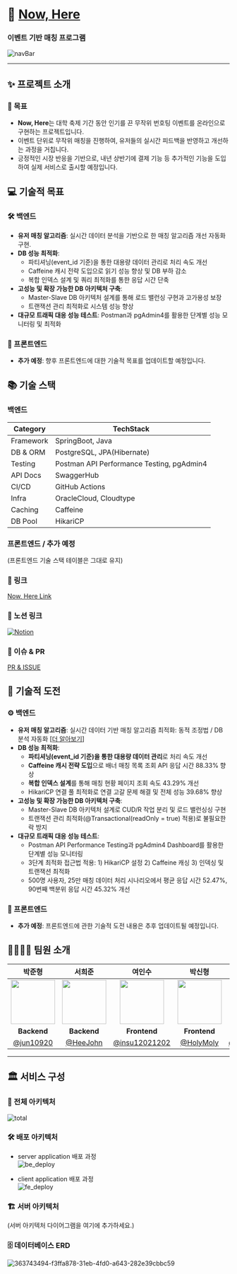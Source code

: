 # 🌟 [Now, Here](https://www.now-here.site/login/MTAyOTM4NDY)

### 이벤트 기반 매칭 프로그램

![navBar](https://github.com/user-attachments/assets/8f5606ad-1206-4c55-bb47-e1f22538e273)

---

## ✨ 프로젝트 소개

### 🎯 목표
- **Now, Here**는 대학 축제 기간 동안 인기를 끈 무작위 번호팅 이벤트를 온라인으로 구현하는 프로젝트입니다.
- 이벤트 단위로 무작위 매칭을 진행하여, 유저들의 실시간 피드백을 반영하고 개선하는 과정을 거칩니다.
- 긍정적인 시장 반응을 기반으로, 내년 상반기에 결제 기능 등 추가적인 기능을 도입하여 실제 서비스로 출시할 예정입니다.

## 💻 기술적 목표

### 🛠 백엔드
- **유저 매칭 알고리즘**: 실시간 데이터 분석을 기반으로 한 매칭 알고리즘 개선 자동화 구현.
- **DB 성능 최적화**: 
  - 파티셔닝(event_id 기준)을 통한 대용량 데이터 관리로 처리 속도 개선
  - Caffeine 캐시 전략 도입으로 읽기 성능 향상 및 DB 부하 감소
  - 복합 인덱스 설계 및 쿼리 최적화를 통한 응답 시간 단축
- **고성능 및 확장 가능한 DB 아키텍처 구축**: 
  - Master-Slave DB 아키텍처 설계를 통해 로드 밸런싱 구현과 고가용성 보장
  - 트랜잭션 관리 최적화로 시스템 성능 향상
- **대규모 트래픽 대응 성능 테스트**: Postman과 pgAdmin4를 활용한 단계별 성능 모니터링 및 최적화

### 🎨 프론트엔드
- **추가 예정**: 향후 프론트엔드에 대한 기술적 목표를 업데이트할 예정입니다.

## 📚 기술 스택

### 백엔드
| Category   | TechStack                                      |
|------------|------------------------------------------------|
| Framework  | SpringBoot, Java                               |
| DB & ORM   | PostgreSQL, JPA(Hibernate)                     |
| Testing    | Postman API Performance Testing, pgAdmin4      |
| API Docs   | SwaggerHub                                     |
| CI/CD      | GitHub Actions                                 |
| Infra      | OracleCloud, Cloudtype                         |
| Caching    | Caffeine                                       |
| DB Pool    | HikariCP                                       |

### 프론트엔드 / 추가 예정
(프론트엔드 기술 스택 테이블은 그대로 유지)

### 🔗 링크
[Now, Here Link](https://www.now-here.site)

### 📑 노션 링크
[![Notion](https://img.shields.io/badge/Notion-Now_Here-%23000000?style=for-the-badge&logo=notion&logoColor=white)](https://heejohn.notion.site/Now-here-f93e5f11396f44cb8618d7be3d525b9c?pvs=4)

### 🤔 이슈 & PR
[PR & ISSUE](https://github.com/now-here-5/now-here/issues)

## 🚀 기술적 도전

### ⚙️ 백엔드
- **유저 매칭 알고리즘**: 실시간 데이터 기반 매칭 알고리즘 최적화: 동적 조정법 / DB 분석 자동화 [[더 알아보기](https://jun10920.tistory.com/38)]
- **DB 성능 최적화**:
  - **파티셔닝(event_id 기준)을 통한 대용량 데이터 관리**로 처리 속도 개선
  - **Caffeine 캐시 전략 도입**으로 배너 매칭 목록 조회 API 응답 시간 88.33% 향상
  - **복합 인덱스 설계**를 통해 매칭 현황 페이지 조회 속도 43.29% 개선
  - HikariCP 연결 풀 최적화로 연결 고갈 문제 해결 및 전체 성능 39.68% 향상
- **고성능 및 확장 가능한 DB 아키텍처 구축**:
  - Master-Slave DB 아키텍처 설계로 CUD/R 작업 분리 및 로드 밸런싱싱 구현
  - 트랜잭션 관리 최적화(@Transactional(readOnly = true) 적용)로 불필요한 락 방지
- **대규모 트래픽 대응 성능 테스트**:
  - Postman API Performance Testing과 pgAdmin4 Dashboard를 활용한 단계별 성능 모니터링
  - 3단계 최적화 접근법 적용: 1) HikariCP 설정 2) Caffeine 캐싱 3) 인덱싱 및 트랜잭션 최적화
  - 500명 사용자, 25만 매칭 데이터 처리 시나리오에서 평균 응답 시간 52.47%, 90번째 백분위 응답 시간 45.32% 개선

### 🎨 프론트엔드
- **추가 예정**: 프론트엔드에 관한 기술적 도전 내용은 추후 업데이트될 예정입니다.

## 👨‍👩‍👧‍👦 팀원 소개
| 박준형 | 서희준 | 여인수 | 박신형 | 김혜윤 |
| :---: | :---: | :---: | :---: | :---: |
| <img src="https://github.com/jun10920.png" width="100"/> | <img src="https://github.com/HeeJohn.png" width="100"/> | <img src="https://github.com/insu12021202.png" width="100"/> | <img src="https://github.com/HolMoly.png" width="100"/> | <img src="https://github.com/haeyun0327.png" width="100"/> |
| **Backend** | **Backend** | **Frontend** | **Frontend** | **PM** |
| [@jun10920](https://github.com/jun10920) | [@HeeJohn](https://github.com/HeeJohn) | [@insu12021202](https://github.com/insu12021202) | [@HolyMoly](https://github.com/HolMoly) | [@haeyun0327](https://github.com/haeyun0327) |

---

## 🏛️ 서비스 구성

### 🧩 전체 아키텍처 
![total](https://github.com/user-attachments/assets/b9aca9fc-7445-45b4-a3f3-32eab91bbcfc)


### 🛠 배포 아키텍처
- server application 배포 과정 <br>
  ![be_deploy](https://github.com/user-attachments/assets/cfd7c2c0-de1e-4df4-919b-b5322511d5c5)

- client application 배포 과정 <br>
  ![fe_deploy](https://github.com/user-attachments/assets/349f1194-0dba-40e6-afff-8f5f86b26cf7)

### 🏗️ 서버 아키텍처
(서버 아키텍처 다이어그램을 여기에 추가하세요.)

### 🗄️ 데이터베이스 ERD
![363743494-f3ffa878-31eb-4fd0-a643-282e39cbbc59](https://github.com/user-attachments/assets/08ec21eb-f46c-4f97-b919-09f7eb5e160e)
